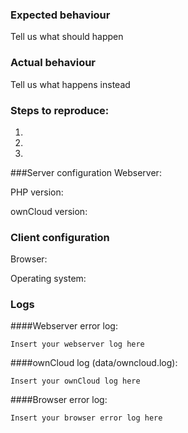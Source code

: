 ### Expected behaviour
Tell us what should happen

### Actual behaviour
Tell us what happens instead

### Steps to reproduce:
1. 
2. 
3. 

###Server configuration
Webserver: 

PHP version:

ownCloud version:

### Client configuration
Browser:

Operating system:

### Logs
####Webserver error log:

```
Insert your webserver log here

```

####ownCloud log (data/owncloud.log):

```
Insert your ownCloud log here

```

####Browser error log:
```
Insert your browser error log here

```
